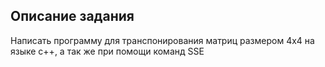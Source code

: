﻿## Описание задания

Написать программу для транспонирования матриц размером 4х4 на языке с++, а так же при помощи команд SSE
